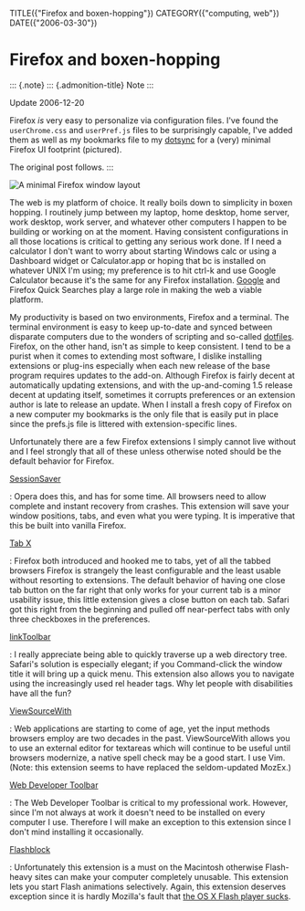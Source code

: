 TITLE({"Firefox and boxen-hopping"})
CATEGORY({"computing, web"})
DATE({"2006-03-30"})

Firefox and boxen-hopping
=========================

::: {.note}
::: {.admonition-title}
Note
:::

Update 2006-12-20

Firefox *is* very easy to personalize via configuration files. I've
found the `userChrome.css` and `userPref.js` files to be surprisingly
capable, I've added them as well as my bookmarks file to my
[dotsync](https://github.com/whiteinge/dotfiles/blob/6a2377c/.zshrc#L228)
for a (very) minimal Firefox UI footprint (pictured).

The original post follows.
:::

![A minimal Firefox window layout](./firefox-layout.jpg)

The web is my platform of choice. It really boils down to simplicity in
boxen hopping. I routinely jump between my laptop, home desktop, home
server, work desktop, work server, and whatever other computers I happen
to be building or working on at the moment. Having consistent
configurations in all those locations is critical to getting any serious
work done. If I need a calculator I don't want to worry about starting
Windows calc or using a Dashboard widget or Calculator.app or hoping
that bc is installed on whatever UNIX I'm using; my preference is to
hit ctrl-k and use Google Calculator because it's the same for any
Firefox installation. [Google](http://www.google.com/help/features.html)
and Firefox Quick Searches play a large role in making the web a viable
platform.

My productivity is based on two environments, Firefox and a terminal.
The terminal environment is easy to keep up-to-date and synced between
disparate computers due to the wonders of scripting and so-called
[dotfiles](https://github.com/whiteinge/dotfiles). Firefox, on the other
hand, isn't as simple to keep consistent. I tend to be a purist when it
comes to extending most software, I dislike installing extensions or
plug-ins especially when each new release of the base program requires
updates to the add-on. Although Firefox is fairly decent at
automatically updating extensions, and with the up-and-coming 1.5
release decent at updating itself, sometimes it corrupts preferences or
an extension author is late to release an update. When I install a fresh
copy of Firefox on a new computer my bookmarks is the only file that is
easily put in place since the prefs.js file is littered with
extension-specific lines.

Unfortunately there are a few Firefox extensions I simply cannot live
without and I feel strongly that all of these unless otherwise noted
should be the default behavior for Firefox.

[SessionSaver](http://forums.mozillazine.org/viewtopic.php?t=47184)

:   Opera does this, and has for some time. All browsers need to allow
    complete and instant recovery from crashes. This extension will save
    your window positions, tabs, and even what you were typing. It is
    imperative that this be built into vanilla Firefox.

[Tab X](http://extensionroom.mozdev.org/clav/#tabx)

:   Firefox both introduced and hooked me to tabs, yet of all the tabbed
    browsers Firefox is strangely the least configurable and the least
    usable without resorting to extensions. The default behavior of
    having one close tab button on the far right that only works for
    your current tab is a minor usability issue, this little extension
    gives a close button on each tab. Safari got this right from the
    beginning and pulled off near-perfect tabs with only three
    checkboxes in the preferences.

[linkToolbar](http://cdn.mozdev.org/linkToolbar/)

:   I really appreciate being able to quickly traverse up a web
    directory tree. Safari's solution is especially elegant; if you
    Command-click the window title it will bring up a quick menu. This
    extension also allows you to navigate using the increasingly used
    rel header tags. Why let people with disabilities have all the fun?

[ViewSourceWith](https://addons.mozilla.org/firefox/394/)

:   Web applications are starting to come of age, yet the input methods
    browsers employ are two decades in the past. ViewSourceWith allows
    you to use an external editor for textareas which will continue to
    be useful until browsers modernize, a native spell check may be a
    good start. I use Vim. (Note: this extension seems to have replaced
    the seldom-updated MozEx.)

[Web Developer Toolbar](https://addons.mozilla.org/extensions/moreinfo.php?application=firefox&id=60)

:   The Web Developer Toolbar is critical to my professional work.
    However, since I'm not always at work it doesn't need to be
    installed on every computer I use. Therefore I will make an
    exception to this extension since I don't mind installing it
    occasionally.

[Flashblock](https://addons.mozilla.org/extensions/moreinfo.php?application=firefox&id=433)

:   Unfortunately this extension is a must on the Macintosh otherwise
    Flash-heavy sites can make your computer completely unusable. This
    extension lets you start Flash animations selectively. Again, this
    extension deserves exception since it is hardly Mozilla's fault
    that [the OS X Flash player sucks](../2004/yeti-gore.html).
